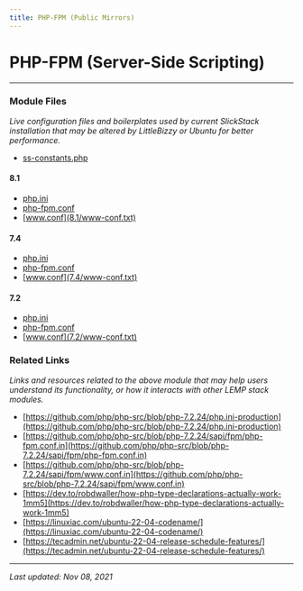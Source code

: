 ```yaml
---
title: PHP-FPM (Public Mirrors)
---
```


# PHP-FPM (Server-Side Scripting)

----

### Module Files

*Live configuration files and boilerplates used by current SlickStack installation that may be altered by LittleBizzy or Ubuntu for better performance.*

* [ss-constants.php](ss-constants.txt)

#### 8.1
* [php.ini](8.1/php-ini.txt)
* [php-fpm.conf](8.1/php-fpm-conf.txt)
* [www.conf](8.1/www-conf.txt)

#### 7.4 
* [php.ini](7.4/php-ini.txt)
* [php-fpm.conf](7.4/php-fpm-conf.txt)
* [www.conf](7.4/www-conf.txt)

#### 7.2
* [php.ini](7.2/php-ini.txt)
* [php-fpm.conf](7.2/php-fpm-conf.txt)
* [www.conf](7.2/www-conf.txt)

### Related Links

*Links and resources related to the above module that may help users understand its functionality, or how it interacts with other LEMP stack modules.*

* [https://github.com/php/php-src/blob/php-7.2.24/php.ini-production](https://github.com/php/php-src/blob/php-7.2.24/php.ini-production)
* [https://github.com/php/php-src/blob/php-7.2.24/sapi/fpm/php-fpm.conf.in](https://github.com/php/php-src/blob/php-7.2.24/sapi/fpm/php-fpm.conf.in)
* [https://github.com/php/php-src/blob/php-7.2.24/sapi/fpm/www.conf.in](https://github.com/php/php-src/blob/php-7.2.24/sapi/fpm/www.conf.in)
* [https://dev.to/robdwaller/how-php-type-declarations-actually-work-1mm5](https://dev.to/robdwaller/how-php-type-declarations-actually-work-1mm5)
* [https://linuxiac.com/ubuntu-22-04-codename/](https://linuxiac.com/ubuntu-22-04-codename/)
* [https://tecadmin.net/ubuntu-22-04-release-schedule-features/](https://tecadmin.net/ubuntu-22-04-release-schedule-features/)

----

*Last updated: Nov 08, 2021*
